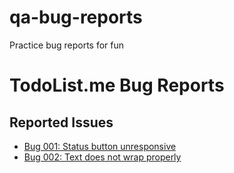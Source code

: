 # qa-bug-reports
Practice bug reports for fun

# TodoList.me Bug Reports

## Reported Issues

- [Bug 001: Status button unresponsive](todolist.me/bug-001.md)
- [Bug 002: Text does not wrap properly](todolist.me/bug-002.md)
